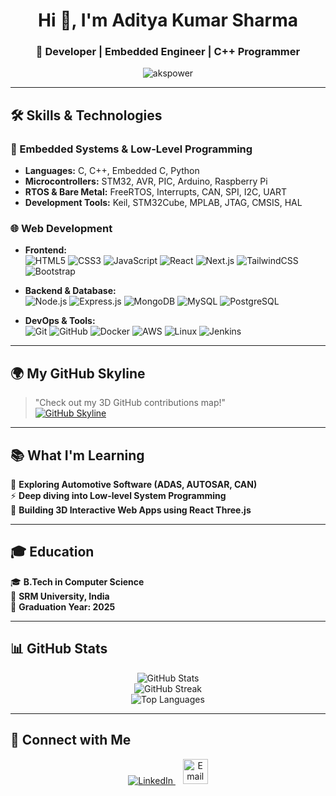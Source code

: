 <h1 align="center">Hi 👋, I'm Aditya Kumar Sharma</h1>
<h3 align="center">🚀 Developer | Embedded Engineer | C++ Programmer</h3>

<p align="center">
  <img src="https://komarev.com/ghpvc/?username=akspower&label=Profile%20views&color=0e75b6&style=flat" alt="akspower" />
</p>

---

## 🛠️ **Skills & Technologies**

### 🔌 Embedded Systems & Low-Level Programming
- **Languages:** C, C++, Embedded C, Python  
- **Microcontrollers:** STM32, AVR, PIC, Arduino, Raspberry Pi  
- **RTOS & Bare Metal:** FreeRTOS, Interrupts, CAN, SPI, I2C, UART  
- **Development Tools:** Keil, STM32Cube, MPLAB, JTAG, CMSIS, HAL  

### 🌐 Web Development
- **Frontend:**  
  ![HTML5](https://skillicons.dev/icons?i=html) ![CSS3](https://skillicons.dev/icons?i=css) 
  ![JavaScript](https://skillicons.dev/icons?i=js) ![React](https://skillicons.dev/icons?i=react) 
  ![Next.js](https://skillicons.dev/icons?i=nextjs) ![TailwindCSS](https://skillicons.dev/icons?i=tailwind) 
  ![Bootstrap](https://skillicons.dev/icons?i=bootstrap)  

- **Backend & Database:**  
  ![Node.js](https://skillicons.dev/icons?i=nodejs) ![Express.js](https://skillicons.dev/icons?i=express) 
  ![MongoDB](https://skillicons.dev/icons?i=mongodb) ![MySQL](https://skillicons.dev/icons?i=mysql) 
  ![PostgreSQL](https://skillicons.dev/icons?i=postgres)  

- **DevOps & Tools:**  
  ![Git](https://skillicons.dev/icons?i=git) ![GitHub](https://skillicons.dev/icons?i=github) 
  ![Docker](https://skillicons.dev/icons?i=docker) ![AWS](https://skillicons.dev/icons?i=aws) 
  ![Linux](https://skillicons.dev/icons?i=linux) ![Jenkins](https://skillicons.dev/icons?i=jenkins)  

---

## 🌍 **My GitHub Skyline**
> "Check out my 3D GitHub contributions map!"  
[![GitHub Skyline](https://skyline.github.com/akspower/2024)](https://skyline.github.com/akspower/2024)

---

## 📚 **What I'm Learning**
🚗 **Exploring Automotive Software (ADAS, AUTOSAR, CAN)**  
⚡ **Deep diving into Low-level System Programming**  
🎨 **Building 3D Interactive Web Apps using React Three.js**  

---

## 🎓 **Education**
🎓 **B.Tech in Computer Science**  
🏫 **SRM University, India**  
📅 **Graduation Year: 2025**  

---

## 📊 **GitHub Stats**
<p align="center">
  <img src="https://github-readme-stats.vercel.app/api?username=akspower&show_icons=true&theme=radical" alt="GitHub Stats" />
  <br>
  <img src="https://streak-stats.demolab.com/?user=akspower&theme=radical" alt="GitHub Streak" />
  <br>
  <img src="https://github-readme-stats.vercel.app/api/top-langs/?username=akspower&layout=compact&theme=radical" alt="Top Languages" />
</p>

---

## 🔗 **Connect with Me**
<p align="center">
  <a href="https://linkedin.com/in/aditya-kumar-sharma-73447621a" target="blank">
    <img src="https://skillicons.dev/icons?i=linkedin" alt="LinkedIn" />
  </a>
  &nbsp;&nbsp;
  <a href="mailto:adityakumarsharmapower@gmail.com">
    <img src="https://upload.wikimedia.org/wikipedia/commons/4/4e/Gmail_Icon.png" alt="Email" height="40" width="40"/>
  </a>
</p>
